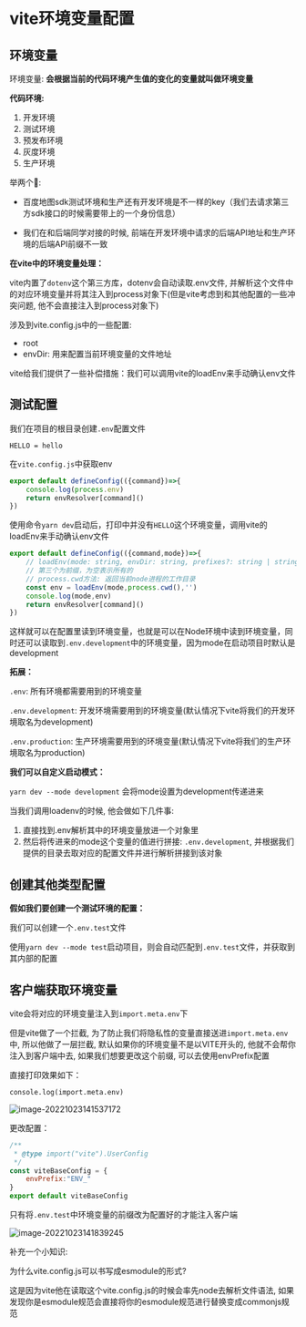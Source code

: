 # vite环境变量配置

## 环境变量

环境变量: **会根据当前的代码环境产生值的变化的变量就叫做环境变量**

**代码环境:**
1. 开发环境
2. 测试环境
3. 预发布环境
4. 灰度环境
5. 生产环境

举两个🌰:

* 百度地图sdk测试环境和生产还有开发环境是不一样的key（我们去请求第三方sdk接口的时候需要带上的一个身份信息）

* 我们在和后端同学对接的时候, 前端在开发环境中请求的后端API地址和生产环境的后端API前缀不一致

**在vite中的环境变量处理：**

vite内置了`dotenv`这个第三方库，dotenv会自动读取.env文件, 并解析这个文件中的对应环境变量并将其注入到process对象下(但是vite考虑到和其他配置的一些冲突问题, 他不会直接注入到process对象下)

涉及到vite.config.js中的一些配置:
- root
- envDir: 用来配置当前环境变量的文件地址

vite给我们提供了一些补偿措施：我们可以调用vite的loadEnv来手动确认env文件

## 测试配置

我们在项目的根目录创建`.env`配置文件

```
HELLO = hello
```

在`vite.config.js`中获取env

```js title='vite.config.js' {1}
export default defineConfig(({command})=>{
    console.log(process.env)
    return envResolver[command]()
})
```

使用命令`yarn dev`启动后，打印中并没有`HELLO`这个环境变量，调用vite的loadEnv来手动确认env文件

```js title='vite.config.js' {1}
export default defineConfig(({command,mode})=>{
    // loadEnv(mode: string, envDir: string, prefixes?: string | string[] | undefined): Record<string, string>
    // 第三个为前缀，为空表示所有的
  	// process.cwd方法: 返回当前node进程的工作目录
    const env = loadEnv(mode,process.cwd(),'')
    console.log(mode,env)
    return envResolver[command]()
})
```

这样就可以在配置里读到环境变量，也就是可以在Node环境中读到环境变量，同时还可以读取到`.env.development`中的环境变量，因为mode在启动项目时默认是development

**拓展：**

`.env`: 所有环境都需要用到的环境变量

`.env.development`: 开发环境需要用到的环境变量(默认情况下vite将我们的开发环境取名为development)

`.env.production`: 生产环境需要用到的环境变量(默认情况下vite将我们的生产环境取名为production)

**我们可以自定义启动模式：**

`yarn dev --mode development` 会将mode设置为development传递进来

当我们调用loadenv的时候, 他会做如下几件事:
1. 直接找到.env解析其中的环境变量放进一个对象里
2. 然后将传进来的mode这个变量的值进行拼接: ```.env.development```,  并根据我们提供的目录去取对应的配置文件并进行解析拼接到该对象

## 创建其他类型配置

**假如我们要创建一个测试环境的配置：**

我们可以创建一个`.env.test`文件

使用`yarn dev --mode test`启动项目，则会自动匹配到`.env.test`文件，并获取到其内部的配置

## 客户端获取环境变量

vite会将对应的环境变量注入到`import.meta.env`下

但是vite做了一个拦截, 为了防止我们将隐私性的变量直接送进`import.meta.env`中, 所以他做了一层拦截, 默认如果你的环境变量不是以VITE开头的, 他就不会帮你注入到客户端中去, 如果我们想要更改这个前缀, 可以去使用envPrefix配置

直接打印效果如下：

```
console.log(import.meta.env)
```

![image-20221023141537172](https://blog-guiyexing.oss-cn-qingdao.aliyuncs.com/blogImg/202210231415226.png!blog.guiyexing)

更改配置：

```js
/**
 * @type import("vite").UserConfig
 */
const viteBaseConfig = {
    envPrefix:"ENV_"
}
export default viteBaseConfig
```

只有将`.env.test`中环境变量的前缀改为配置好的才能注入客户端

![image-20221023141839245](https://blog-guiyexing.oss-cn-qingdao.aliyuncs.com/blogImg/202210231418278.png!blog.guiyexing)

补充一个小知识:

为什么vite.config.js可以书写成esmodule的形式?

这是因为vite他在读取这个vite.config.js的时候会率先node去解析文件语法, 如果发现你是esmodule规范会直接将你的esmodule规范进行替换变成commonjs规范

